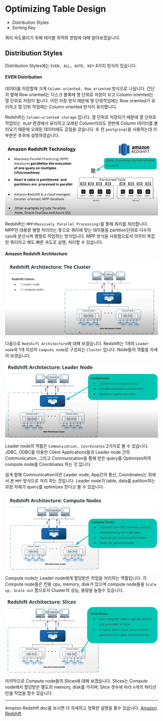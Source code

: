 # Optimizing Table Design

- Distribution Styles
- Sorting Key

쿼리 속도올리기 위해 테이블 최적화 방법에 대해 알아보겠습니다. 

## Distribution Styles

Distribution Styles에는 `EVEN, ALL, AUTO, KEY`  4가지 방식이 있습니다. 

#### EVEN Distribution





데이터를 저장할때 크게 `Column oriented, Row oriented` 방식으로 나뉩니다. 간단히 말해 Row oriented는 디스크 블록에 행 단위로 저장이 되고 Column oriented는 열 단위로 저장이 됩니다. 이런 저장 방식 때문에 행 단위작업에는 Row oriented가 유리하고 열 단위 작업에는 Column oriented 방식이 유리합니다.

Redshift는 `Column-oriented storage` 입니다. 열 단위로 저장되기 때문에 열 단위로 작업되는` OLAP` 환경에서 유리하고 오래된 Column이라도 한번에 Column 데이터를 불러오기 때문에 오래된 데이터에도 강점을 갖습니다. 또 한 `postgresql`을 사용하는데 이 부분은  추후에 설명하겠습니다.

![image-20210315152452776](_image\image-20210315152452776.png)

Redshift는 `MPP(Massively Parallel Processing)`를 통해 쿼리를 처리합니다. MPP란 대용량 병렬 처리라는 뜻으로 쿼리에 맞는 테이블을 partition단위로 다수의 cpu에 분산시켜 병렬로 작업하는 방식입니다. MPP 방식을 사용함으로서 아무리 복잡한 쿼리라고 해도 빠른 속도로 실행, 처리할 수 있습니다.

#### Amazon Redshift Architecture

![image-20210315160406043](_image\image-20210315160406043.png)

다음으로 `Redshift Architecture`에 대해 보겠습니다. Redshift는 1개의 `Leader node`와 1개 이상의 `Compute node`로 구성되는 `Cluster` 입니다. Node들의 역활을 자세히 보겠습니다.

![image-20210315161032246](_image\image-20210315161032246.png)

Leader node의 역활은 `Communication, Coordinates` 2가지로 볼 수 있습니다.  JDBC, ODBC를 이용한 Client Applications들과 Leader node 간의 Communication,    그리고 Communication을 통해 받은 query를 Optimizes하여 compute node를 Coordinates 하는 것 입니다.  

쉽게 말해 Communication이란 Leader node, App간의 통신,  Coordinates는 위에서 본 `MPP` 방식으로 처리 하는 것입니다. Leader node가  table, data를 patition하는 과정 자체가 query를 optimizes 한다고 볼 수 있습니다.

![image-20210315162516411](_image\image-20210315162516411.png)

Compute node는 Leader node에게 할당받은 작업을 처리하는 역활입니다. 각 Compute node들은 전용 cpu, memory, disk가 있으며 compute node들을 `Scale up, Scale out` 함으로서 Cluster의 성능, 용량을 늘릴수 있습니다.

![image-20210315163329821](_image\image-20210315163329821.png)

마지막으로 Compute node들의 Slices에 대해 보겠습니다. Slices는 Compute node에서 할당받은 별도의 memory, disk를 가지며, Slice 갯수에 따라 n개의 파티션 만큼 작업을 할수 있습니다.

---

Amazon Redshift doc를 보시면 더 자세하고 정확한 설명을 볼수 있습니다.  [Amazon Redshift ](https://docs.aws.amazon.com/ko_kr/redshift/latest/dg/c_high_level_system_architecture.html)


